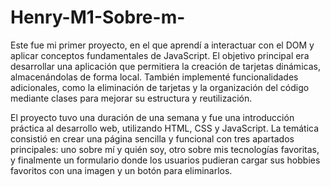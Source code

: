 # Henry-M1-Sobre-m-

Este fue mi primer proyecto, en el que aprendí a interactuar con el DOM y aplicar conceptos fundamentales de JavaScript. El objetivo principal era desarrollar una aplicación que permitiera la creación de tarjetas dinámicas, almacenándolas de forma local. También implementé funcionalidades adicionales, como la eliminación de tarjetas y la organización del código mediante clases para mejorar su estructura y reutilización.

El proyecto tuvo una duración de una semana y fue una introducción práctica al desarrollo web, utilizando HTML, CSS y JavaScript. La temática consistió en crear una página sencilla y funcional con tres apartados principales: uno sobre mí y quién soy, otro sobre mis tecnologías favoritas, y finalmente un formulario donde los usuarios pudieran cargar sus hobbies favoritos con una imagen y un botón para eliminarlos.
